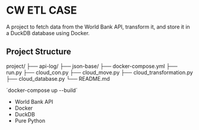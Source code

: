# CW ETL CASE

A project to fetch data from the World Bank API, transform it, and store it in a DuckDB database using Docker.

## Project Structure

project/
├── api-log/
├── json-base/
├── docker-compose.yml
├── run.py
├── cloud_con.py
├── cloud_move.py
├── cloud_transformation.py
├── cloud_database.py
└── README.md


´docker-compose up --build´

* World Bank API
* Docker
* DuckDB
* Pure Python